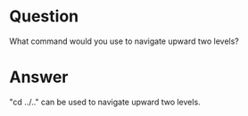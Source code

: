 # Question

What command would you use to navigate upward two levels?

# Answer

"cd ../.." can be used to navigate upward two levels.